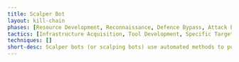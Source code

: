```yaml
---
title: Scalper Bot
layout: kill-chain
phases: [Resource Development, Reconnaissance, Defence Bypass, Attack Execution, Post-Attack]
tactics: [Infrastructure Acquisition, Tool Development, Specific Target, Loose Target, Mitigation Bypass, Human Emulation, Proxying, Smokescreening, Account Creation, Stock Purchase, Payment Detail Abuse, Invoice Abuse, Resale, Delivery Redirect]
techniques: []
short-desc: Scalper bots (or scalping bots) use automated methods to purchase limited or high demand goods, such as event tickets. They are capable of buying many items at the same time and can complete the checkout process in a fraction of the time it would take any legitimate user.
---
```


